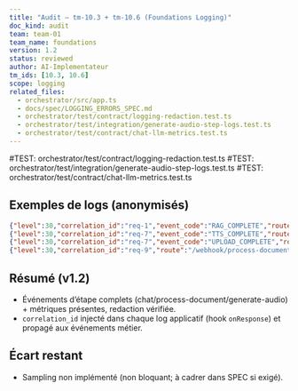```yaml
---
title: "Audit — tm-10.3 + tm-10.6 (Foundations Logging)"
doc_kind: audit
team: team-01
team_name: foundations
version: 1.2
status: reviewed
author: AI-Implementateur
tm_ids: [10.3, 10.6]
scope: logging
related_files:
  - orchestrator/src/app.ts
  - docs/spec/LOGGING_ERRORS_SPEC.md
  - orchestrator/test/contract/logging-redaction.test.ts
  - orchestrator/test/integration/generate-audio-step-logs.test.ts
  - orchestrator/test/contract/chat-llm-metrics.test.ts
---
```


#TEST: orchestrator/test/contract/logging-redaction.test.ts
#TEST: orchestrator/test/integration/generate-audio-step-logs.test.ts
#TEST: orchestrator/test/contract/chat-llm-metrics.test.ts

## Exemples de logs (anonymisés)
```json
{"level":30,"correlation_id":"req-1","event_code":"RAG_COMPLETE","route":"/webhook/chat","rag_duration_ms":21,"match_documents_ms":0,"llm_generate_ms":17}
{"level":30,"correlation_id":"req-7","event_code":"TTS_COMPLETE","route":"/webhook/generate-audio","tts_duration_ms":3}
{"level":30,"correlation_id":"req-7","event_code":"UPLOAD_COMPLETE","route":"/webhook/generate-audio","upload_duration_ms":0,"audio_url_host":"mock-storage"}
{"level":30,"correlation_id":"req-9","route":"/webhook/process-document","method":"POST","headers":{"authorization":"[REDACTED]","host":"localhost:80"}}
```

## Résumé (v1.2)
- Événements d’étape complets (chat/process-document/generate-audio) + métriques présentes, redaction vérifiée.
- `correlation_id` injecté dans chaque log applicatif (hook `onResponse`) et propagé aux événements métier.

## Écart restant
- Sampling non implémenté (non bloquant; à cadrer dans SPEC si exigé).
